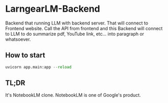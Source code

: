 # LarngearLM-Backend

Backend that running LLM with backend server. That will connect to Frontend website. Call the API from frontend and this Backend will connect to LLM to do summarize pdf, YouTube link, etc... into paragraph or whatsoever.

## How to start

```python
uvicorn app.main:app --reload
```

## TL;DR

It's NotebookLM clone. NotebookLM is one of Google's product.
